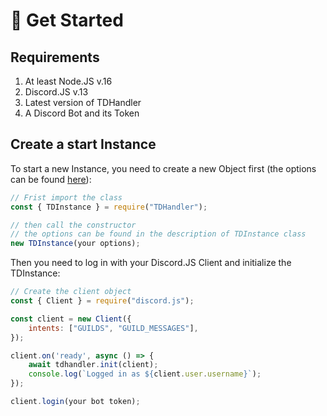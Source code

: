 # 🚀 Get Started

## Requirements

1. At least Node.JS v.16
2. Discord.JS v.13
3. Latest version of TDHandler
4. A Discord Bot and its Token

## Create a start Instance

To start a new Instance, you need to create a new Object first (the options can be found [here](classes/tdinstance.md)):

```javascript
// Frist import the class
const { TDInstance } = require("TDHandler");

// then call the constructor
// the options can be found in the description of TDInstance class
new TDInstance(your options);
```

Then you need to log in with your Discord.JS Client and initialize the TDInstance:

```javascript
// Create the client object
const { Client } = require("discord.js");

const client = new Client({
    intents: ["GUILDS", "GUILD_MESSAGES"],
});

client.on('ready', async () => {
    await tdhandler.init(client);
    console.log(`Logged in as ${client.user.username}`);
});

client.login(your bot token);
```
